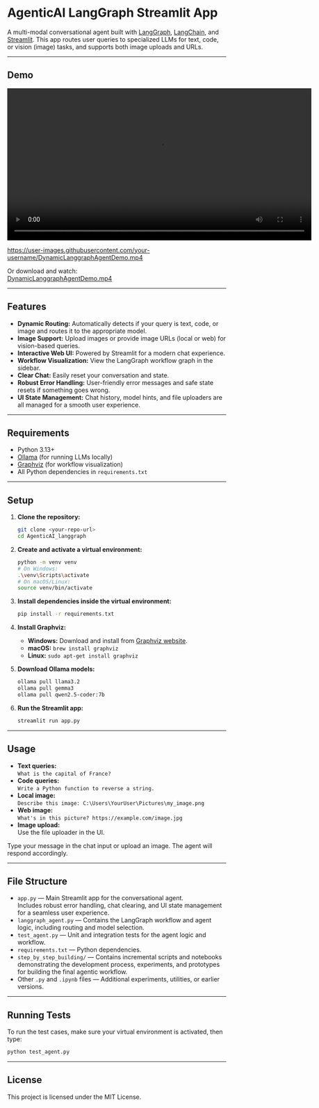 # AgenticAI LangGraph Streamlit App

A multi-modal conversational agent built with [LangGraph](https://github.com/langchain-ai/langgraph), [LangChain](https://github.com/langchain-ai/langchain), and [Streamlit](https://streamlit.io/). This app routes user queries to specialized LLMs for text, code, or vision (image) tasks, and supports both image uploads and URLs.

---

## Demo


<video src="DynamicLanggraphAgentDemo.mp4" controls width="700"></video>

https://user-images.githubusercontent.com/your-username/DynamicLanggraphAgentDemo.mp4

Or download and watch:  
[DynamicLanggraphAgentDemo.mp4](DynamicLanggraphAgentDemo.mp4)

---

## Features

- **Dynamic Routing:** Automatically detects if your query is text, code, or image and routes it to the appropriate model.
- **Image Support:** Upload images or provide image URLs (local or web) for vision-based queries.
- **Interactive Web UI:** Powered by Streamlit for a modern chat experience.
- **Workflow Visualization:** View the LangGraph workflow graph in the sidebar.
- **Clear Chat:** Easily reset your conversation and state.
- **Robust Error Handling:** User-friendly error messages and safe state resets if something goes wrong.
- **UI State Management:** Chat history, model hints, and file uploaders are all managed for a smooth user experience.

---

## Requirements

- Python 3.13+
- [Ollama](https://ollama.com/) (for running LLMs locally)
- [Graphviz](https://graphviz.gitlab.io/download/) (for workflow visualization)
- All Python dependencies in `requirements.txt`

---

## Setup

1. **Clone the repository:**
    ```sh
    git clone <your-repo-url>
    cd AgenticAI_langgraph
    ```
2. **Create and activate a virtual environment:**
    ```sh
    python -m venv venv
    # On Windows:
    .\venv\Scripts\activate
    # On macOS/Linux:
    source venv/bin/activate
    ```

3. **Install dependencies inside the virtual environment:**
    ```sh
    pip install -r requirements.txt
    ```

4. **Install Graphviz:**
    - **Windows:** Download and install from [Graphviz website](https://graphviz.gitlab.io/download/).
    - **macOS:** `brew install graphviz`
    - **Linux:** `sudo apt-get install graphviz`

5. **Download Ollama models:**
    ```sh
    ollama pull llama3.2
    ollama pull gemma3
    ollama pull qwen2.5-coder:7b
    ```

6. **Run the Streamlit app:**
    ```sh
    streamlit run app.py
    ```

---

## Usage

- **Text queries:**  
  `What is the capital of France?`
- **Code queries:**  
  `Write a Python function to reverse a string.`
- **Local image:**  
  `Describe this image: C:\Users\YourUser\Pictures\my_image.png`
- **Web image:**  
  `What's in this picture? https://example.com/image.jpg`
- **Image upload:**  
  Use the file uploader in the UI.

Type your message in the chat input or upload an image. The agent will respond accordingly.

---

## File Structure

- `app.py` — Main Streamlit app for the conversational agent.  
  Includes robust error handling, chat clearing, and UI state management for a seamless user experience.
- `langgraph_agent.py` — Contains the LangGraph workflow and agent logic, including routing and model selection.
- `test_agent.py` — Unit and integration tests for the agent logic and workflow.
- `requirements.txt` — Python dependencies.
- `step_by_step_building/` — Contains incremental scripts and notebooks demonstrating the development process, experiments, and prototypes for building the final agentic workflow.
- Other `.py` and `.ipynb` files — Additional experiments, utilities, or earlier versions.

---

## Running Tests

To run the test cases, make sure your virtual environment is activated, then type:
```sh
python test_agent.py
```

---

## License

This project is licensed under the MIT License.